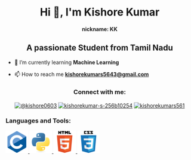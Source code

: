 <h1 align="center">Hi 👋, I'm Kishore Kumar</h1>
<h4 align="center"> nickname: KK</h4>
<h2 align="center">A passionate Student from Tamil Nadu</h2>


- 🌱 I’m currently learning **Machine Learning**

- 📫 How to reach me **kishorekumars5643@gmail.com**

<h3 align="center">Connect with me:</h3>
<p align="center">
<a href="https://twitter.com/@kishore0603" target="blank"><img align="center" src="https://raw.githubusercontent.com/rahuldkjain/github-profile-readme-generator/master/src/images/icons/Social/twitter.svg" alt="@kishore0603" height="50" width="60" /></a>
<a href="https://linkedin.com/in/kishorekumar-s-256b10254" target="blank"><img align="center" src="https://raw.githubusercontent.com/rahuldkjain/github-profile-readme-generator/master/src/images/icons/Social/linked-in-alt.svg" alt="kishorekumar-s-256b10254" height="50" width="60" /></a>
<a href="https://www.hackerrank.com/kishorekumars561" target="blank"><img align="center" src="https://raw.githubusercontent.com/rahuldkjain/github-profile-readme-generator/master/src/images/icons/Social/hackerrank.svg" alt="kishorekumars561" height="50" width="60" /></a>
</p>

<h3 align="left">Languages and Tools:</h3>
<p align="left"> <a href="https://www.cprogramming.com/" target="_blank" rel="noreferrer"> <img src="https://raw.githubusercontent.com/devicons/devicon/master/icons/c/c-original.svg" alt="c" width="60" height="60"/> </a> 
 <a href="https://www.python.org" target="_blank" rel="noreferrer"> <img src="https://raw.githubusercontent.com/devicons/devicon/master/icons/python/python-original.svg" alt="python" width="60" height="60"/> </a> 
  <a href="https://www.w3.org/html/" target="_blank" rel="noreferrer"> <img src="https://raw.githubusercontent.com/devicons/devicon/master/icons/html5/html5-original-wordmark.svg" alt="html5" width="60" height="60"/> </a> 
 <a href="https://www.w3.org/Style/CSS/Overview.en.html" target="_blank" rel="noreferrer"> <img src="https://raw.githubusercontent.com/devicons/devicon/master/icons/css3/css3-original-wordmark.svg" alt="Css3" width="60" height="60"/> </a> 
</p>

